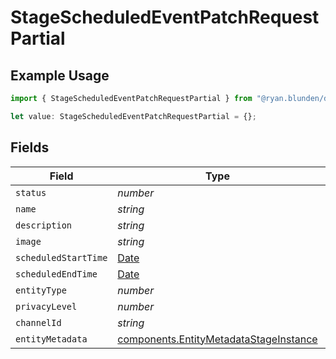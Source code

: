 # StageScheduledEventPatchRequestPartial

## Example Usage

```typescript
import { StageScheduledEventPatchRequestPartial } from "@ryan.blunden/discord-sdk/models/components";

let value: StageScheduledEventPatchRequestPartial = {};
```

## Fields

| Field                                                                                            | Type                                                                                             | Required                                                                                         | Description                                                                                      |
| ------------------------------------------------------------------------------------------------ | ------------------------------------------------------------------------------------------------ | ------------------------------------------------------------------------------------------------ | ------------------------------------------------------------------------------------------------ |
| `status`                                                                                         | *number*                                                                                         | :heavy_minus_sign:                                                                               | N/A                                                                                              |
| `name`                                                                                           | *string*                                                                                         | :heavy_minus_sign:                                                                               | N/A                                                                                              |
| `description`                                                                                    | *string*                                                                                         | :heavy_minus_sign:                                                                               | N/A                                                                                              |
| `image`                                                                                          | *string*                                                                                         | :heavy_minus_sign:                                                                               | N/A                                                                                              |
| `scheduledStartTime`                                                                             | [Date](https://developer.mozilla.org/en-US/docs/Web/JavaScript/Reference/Global_Objects/Date)    | :heavy_minus_sign:                                                                               | N/A                                                                                              |
| `scheduledEndTime`                                                                               | [Date](https://developer.mozilla.org/en-US/docs/Web/JavaScript/Reference/Global_Objects/Date)    | :heavy_minus_sign:                                                                               | N/A                                                                                              |
| `entityType`                                                                                     | *number*                                                                                         | :heavy_minus_sign:                                                                               | N/A                                                                                              |
| `privacyLevel`                                                                                   | *number*                                                                                         | :heavy_minus_sign:                                                                               | N/A                                                                                              |
| `channelId`                                                                                      | *string*                                                                                         | :heavy_minus_sign:                                                                               | N/A                                                                                              |
| `entityMetadata`                                                                                 | [components.EntityMetadataStageInstance](../../models/components/entitymetadatastageinstance.md) | :heavy_minus_sign:                                                                               | N/A                                                                                              |